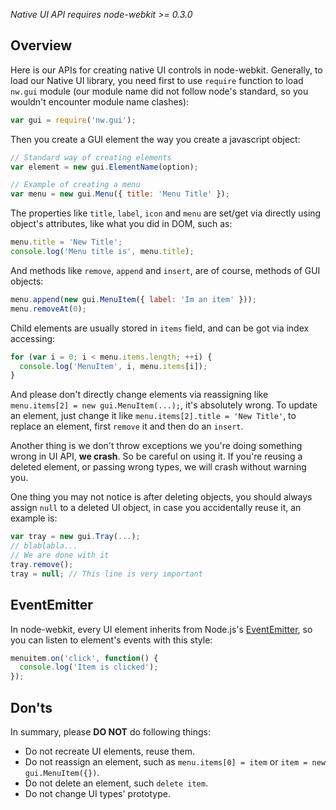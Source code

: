 _Native UI API requires node-webkit >= 0.3.0_

## Overview

Here is our APIs for creating native UI controls in node-webkit. Generally, to load our Native UI library, you need first to use `require` function to load `nw.gui` module (our module name did not follow node's standard, so you wouldn't encounter module name clashes):

```javascript
var gui = require('nw.gui');
```

Then you create a GUI element the way you create a javascript object:

```javascript
// Standard way of creating elements
var element = new gui.ElementName(option);

// Example of creating a menu
var menu = new gui.Menu({ title: 'Menu Title' });
```

The properties like `title`, `label`, `icon` and `menu` are set/get via directly using object's attributes, like what you did in DOM, such as:

```javascript
menu.title = 'New Title';
console.log('Menu title is', menu.title);
```

And methods like `remove`, `append` and `insert`, are of course, methods of GUI objects:

```javascript
menu.append(new gui.MenuItem({ label: 'Im an item' }));
menu.removeAt(0);
```

Child elements are usually stored in `items` field, and can be got via index accessing:

```javascript
for (var i = 0; i < menu.items.length; ++i) {
  console.log('MenuItem', i, menu.items[i]);
}
```

And please don't directly change elements via reassigning like `menu.items[2] = new gui.MenuItem(...);`, it's absolutely wrong. To update an element, just change it like `menu.items[2].title = 'New Title'`, to replace an element, first `remove` it and then do an `insert`.

Another thing is we don't throw exceptions we you're doing something wrong in UI API, **we crash**. So be careful on using it. If you're reusing a deleted element, or passing wrong types, we will crash without warning you.

One thing you may not notice is after deleting objects, you should always assign `null` to a deleted UI object, in case you accidentally reuse it, an example is:

```javascript
var tray = new gui.Tray(...);
// blablabla...
// We are done with it
tray.remove();
tray = null; // This line is very important
```

## EventEmitter

In node-webkit, every UI element inherits from Node.js's [EventEmitter](http://nodejs.org/api/events.html), so you can listen to element's events with this style:

```javascript
menuitem.on('click', function() {
  console.log('Item is clicked');
});
```

## Don'ts

In summary, please **DO NOT** do following things:

* Do not recreate UI elements, reuse them.
* Do not reassign an element, such as `menu.items[0] = item` or `item = new gui.MenuItem({})`.
* Do not delete an element, such `delete item`.
* Do not change UI types' prototype.